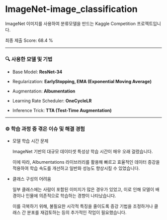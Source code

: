 # ImageNet-image_classification

ImageNet 이미지를 사용하여 분류모델을 만드는 Kaggle Competition 프로젝트입니다.

최종 제출 Score: 68.4 %

---

### 🔍 사용한 모델 및 기법

* Base Model: **ResNet-34**

* Regularization: **EarlyStopping, EMA (Exponential Moving Average)**

* Augmentation: **Albumentation**

* Learning Rate Scheduler: **OneCycleLR**

* Inference Trick: **TTA (Test-Time Augmentation)**

---

### ⚙️ 학습 과정 중 겪은 이슈 및 해결 경험

* 모델 학습 시간 문제

    ImageNet 기반의 대규모 데이터셋 특성상 학습 시간이 매우 오래 걸렸습니다.

    이에 따라, Albumentations 라이브러리를 활용해 빠르고 효율적인 데이터 증강을 적용하여 학습 속도를 개선하고 일반화 성능도 향상시킬 수 있었습니다.

* 클래스 구성의 어려움

    일부 클래스에는 사람이 포함된 이미지가 많은 경우가 있었고, 이로 인해 모델이 배경이나 인물에 의존적으로 학습하는 경향이 나타났습니다.

    이를 극복하기 위해, 불필요한 시각적 특징을 줄이도록 증강 기법을 조정하거나 클래스 간 분포를 재검토하는 등의 추가적인 작업이 필요했습니다.